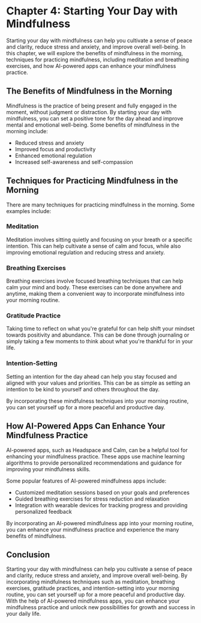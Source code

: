 Chapter 4: Starting Your Day with Mindfulness
=============================================

Starting your day with mindfulness can help you cultivate a sense of peace and clarity, reduce stress and anxiety, and improve overall well-being. In this chapter, we will explore the benefits of mindfulness in the morning, techniques for practicing mindfulness, including meditation and breathing exercises, and how AI-powered apps can enhance your mindfulness practice.

The Benefits of Mindfulness in the Morning
------------------------------------------

Mindfulness is the practice of being present and fully engaged in the moment, without judgment or distraction. By starting your day with mindfulness, you can set a positive tone for the day ahead and improve mental and emotional well-being. Some benefits of mindfulness in the morning include:

* Reduced stress and anxiety
* Improved focus and productivity
* Enhanced emotional regulation
* Increased self-awareness and self-compassion

Techniques for Practicing Mindfulness in the Morning
----------------------------------------------------

There are many techniques for practicing mindfulness in the morning. Some examples include:

### Meditation

Meditation involves sitting quietly and focusing on your breath or a specific intention. This can help cultivate a sense of calm and focus, while also improving emotional regulation and reducing stress and anxiety.

### Breathing Exercises

Breathing exercises involve focused breathing techniques that can help calm your mind and body. These exercises can be done anywhere and anytime, making them a convenient way to incorporate mindfulness into your morning routine.

### Gratitude Practice

Taking time to reflect on what you're grateful for can help shift your mindset towards positivity and abundance. This can be done through journaling or simply taking a few moments to think about what you're thankful for in your life.

### Intention-Setting

Setting an intention for the day ahead can help you stay focused and aligned with your values and priorities. This can be as simple as setting an intention to be kind to yourself and others throughout the day.

By incorporating these mindfulness techniques into your morning routine, you can set yourself up for a more peaceful and productive day.

How AI-Powered Apps Can Enhance Your Mindfulness Practice
---------------------------------------------------------

AI-powered apps, such as Headspace and Calm, can be a helpful tool for enhancing your mindfulness practice. These apps use machine learning algorithms to provide personalized recommendations and guidance for improving your mindfulness skills.

Some popular features of AI-powered mindfulness apps include:

* Customized meditation sessions based on your goals and preferences
* Guided breathing exercises for stress reduction and relaxation
* Integration with wearable devices for tracking progress and providing personalized feedback

By incorporating an AI-powered mindfulness app into your morning routine, you can enhance your mindfulness practice and experience the many benefits of mindfulness.

Conclusion
----------

Starting your day with mindfulness can help you cultivate a sense of peace and clarity, reduce stress and anxiety, and improve overall well-being. By incorporating mindfulness techniques such as meditation, breathing exercises, gratitude practices, and intention-setting into your morning routine, you can set yourself up for a more peaceful and productive day. With the help of AI-powered mindfulness apps, you can enhance your mindfulness practice and unlock new possibilities for growth and success in your daily life.


